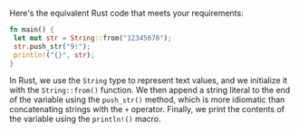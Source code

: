 Here's the equivalent Rust code that meets your requirements:
```rust
fn main() {
 let mut str = String::from("12345678");
 str.push_str("9!");
 println!("{}", str);
}
```
In Rust, we use the `String` type to represent text values, and we initialize it with the `String::from()` function. We then append a string literal to the end of the variable using the `push_str()` method, which is more idiomatic than concatenating strings with the `+` operator. Finally, we print the contents of the variable using the `println!()` macro.

